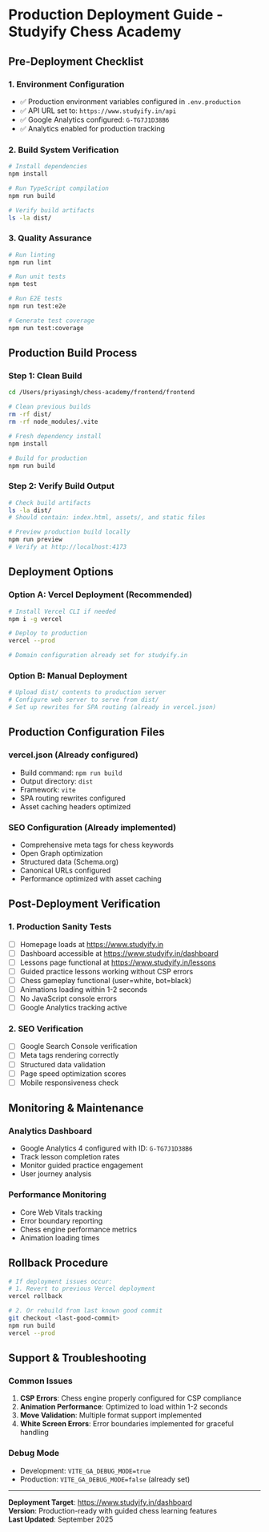# Production Deployment Guide - Studyify Chess Academy

## Pre-Deployment Checklist

### 1. Environment Configuration
- ✅ Production environment variables configured in `.env.production`
- ✅ API URL set to: `https://www.studyify.in/api`  
- ✅ Google Analytics configured: `G-TG7J1D38B6`
- ✅ Analytics enabled for production tracking

### 2. Build System Verification
```bash
# Install dependencies
npm install

# Run TypeScript compilation
npm run build

# Verify build artifacts
ls -la dist/
```

### 3. Quality Assurance
```bash
# Run linting
npm run lint

# Run unit tests
npm test

# Run E2E tests
npm run test:e2e

# Generate test coverage
npm run test:coverage
```

## Production Build Process

### Step 1: Clean Build
```bash
cd /Users/priyasingh/chess-academy/frontend/frontend

# Clean previous builds
rm -rf dist/
rm -rf node_modules/.vite

# Fresh dependency install
npm install

# Build for production
npm run build
```

### Step 2: Verify Build Output
```bash
# Check build artifacts
ls -la dist/
# Should contain: index.html, assets/, and static files

# Preview production build locally
npm run preview
# Verify at http://localhost:4173
```

## Deployment Options

### Option A: Vercel Deployment (Recommended)
```bash
# Install Vercel CLI if needed
npm i -g vercel

# Deploy to production
vercel --prod

# Domain configuration already set for studyify.in
```

### Option B: Manual Deployment
```bash
# Upload dist/ contents to production server
# Configure web server to serve from dist/
# Set up rewrites for SPA routing (already in vercel.json)
```

## Production Configuration Files

### vercel.json (Already configured)
- Build command: `npm run build`
- Output directory: `dist`
- Framework: `vite`
- SPA routing rewrites configured
- Asset caching headers optimized

### SEO Configuration (Already implemented)
- Comprehensive meta tags for chess keywords
- Open Graph optimization
- Structured data (Schema.org)
- Canonical URLs configured
- Performance optimized with asset caching

## Post-Deployment Verification

### 1. Production Sanity Tests
- [ ] Homepage loads at https://www.studyify.in
- [ ] Dashboard accessible at https://www.studyify.in/dashboard
- [ ] Lessons page functional at https://www.studyify.in/lessons
- [ ] Guided practice lessons working without CSP errors
- [ ] Chess gameplay functional (user=white, bot=black)
- [ ] Animations loading within 1-2 seconds
- [ ] No JavaScript console errors
- [ ] Google Analytics tracking active

### 2. SEO Verification
- [ ] Google Search Console verification
- [ ] Meta tags rendering correctly
- [ ] Structured data validation
- [ ] Page speed optimization scores
- [ ] Mobile responsiveness check

## Monitoring & Maintenance

### Analytics Dashboard
- Google Analytics 4 configured with ID: `G-TG7J1D38B6`
- Track lesson completion rates
- Monitor guided practice engagement
- User journey analysis

### Performance Monitoring
- Core Web Vitals tracking
- Error boundary reporting
- Chess engine performance metrics
- Animation loading times

## Rollback Procedure

```bash
# If deployment issues occur:
# 1. Revert to previous Vercel deployment
vercel rollback

# 2. Or rebuild from last known good commit
git checkout <last-good-commit>
npm run build
vercel --prod
```

## Support & Troubleshooting

### Common Issues
1. **CSP Errors**: Chess engine properly configured for CSP compliance
2. **Animation Performance**: Optimized to load within 1-2 seconds  
3. **Move Validation**: Multiple format support implemented
4. **White Screen Errors**: Error boundaries implemented for graceful handling

### Debug Mode
- Development: `VITE_GA_DEBUG_MODE=true`
- Production: `VITE_GA_DEBUG_MODE=false` (already set)

---
**Deployment Target**: https://www.studyify.in/dashboard  
**Version**: Production-ready with guided chess learning features  
**Last Updated**: September 2025